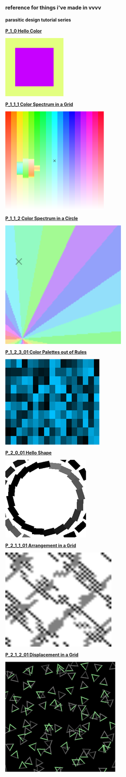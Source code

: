 ### reference for things i've made in vvvv

#### parasitic design tutorial series

**[P_1_0 Hello Color](https://github.com/pussinboot/learning-vvvvv/tree/master/parasitic_redesign/P_1_0%20Hello%20Color)**

![P_1_0_01](https://raw.githubusercontent.com/pussinboot/learning-vvvvv/master/previews/parasitic_redesign/P_1_0_01.png)

**[P_1_1_1 Color Spectrum in a Grid](https://github.com/pussinboot/learning-vvvvv/tree/master/parasitic_redesign/P_1_1_1%20Color%20Spectrum%20in%20a%20Grid)**

![P_1_1_1](https://raw.githubusercontent.com/pussinboot/learning-vvvvv/master/previews/parasitic_redesign/P_1_1_1_01.png)

**[P_1_1_2 Color Spectrum in a Circle](https://github.com/pussinboot/learning-vvvvv/tree/master/parasitic_redesign/P_1_1_2%20Color%20Spectrum%20in%20a%20Circle)**

![P_1_1_2](https://raw.githubusercontent.com/pussinboot/learning-vvvvv/master/previews/parasitic_redesign/P_1_1_2_01.png)

**[P_1_2_3_01 Color Palettes out of Rules](https://github.com/pussinboot/learning-vvvvv/tree/master/parasitic_redesign/P_1_2_3_01%20Color%20Palettes%20out%20of%20Rules)**

![P_1_2_3_01](https://raw.githubusercontent.com/pussinboot/learning-vvvvv/master/previews/parasitic_redesign/P_1_2_3_01.png)

**[P_2_0_01 Hello Shape](https://github.com/pussinboot/learning-vvvvv/tree/master/parasitic_redesign/P_2_0_01%20Hello%20Shape)**

![P_2_0_01](https://raw.githubusercontent.com/pussinboot/learning-vvvvv/master/previews/parasitic_redesign/P_2_0_01.png)

**[P_2_1_1_01 Arrangement in a Grid](https://github.com/pussinboot/learning-vvvvv/tree/master/parasitic_redesign/P_2_1_1_01%20Arrangement%20in%20a%20Grid)**

![P_2_1_1_01](https://raw.githubusercontent.com/pussinboot/learning-vvvvv/master/previews/parasitic_redesign/P_2_1_1_01.png)

**[P_2_1_2_01 Displacement in a Grid](https://github.com/pussinboot/learning-vvvvv/tree/master/parasitic_redesign/P_2_1_2_01%20Displacement%20in%20a%20Grid)**

![P_2_1_2_01](https://raw.githubusercontent.com/pussinboot/learning-vvvvv/master/previews/parasitic_redesign/P_2_1_2_01.png)

